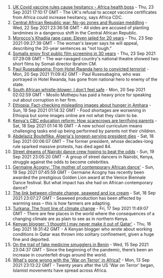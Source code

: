 1. [UK Covid vaccine rules cause hesitancy - Africa health boss](https://www.bbc.co.uk/news/world-africa-58663636?at_medium=RSS&at_campaign=KARANGA) - Thu, 23 Sep 2021 17:10:17 GMT - The UK's refusal to accept vaccine certificates from Africa could increase hesitancy, says Africa CDC.
2. [Central African Republic war: No-go zones and Russian meddling](https://www.bbc.co.uk/news/world-africa-58641124?at_medium=RSS&at_campaign=KARANGA) - Wed, 22 Sep 2021 23:36:58 GMT - All sides are accused of planting landmines in a dangerous shift in the Central African Republic.
3. [Morocco's Khadija rape case: Eleven jailed for 20 years](https://www.bbc.co.uk/news/world-africa-58662286?at_medium=RSS&at_campaign=KARANGA) - Thu, 23 Sep 2021 09:27:39 GMT - The woman's lawyer says he will appeal, describing the 20-year sentences as "not tough."
4. [Somalis enjoy first public film screening in 30 years](https://www.bbc.co.uk/news/world-africa-58661531?at_medium=RSS&at_campaign=KARANGA) - Thu, 23 Sep 2021 07:29:08 GMT - The war-ravaged country's national theatre showed two short films by Somali director Ibrahim CM.
5. [Paul Rusesabagina: From Hotel Rwanda hero to convicted terrorist](https://www.bbc.co.uk/news/world-africa-58604468?at_medium=RSS&at_campaign=KARANGA) - Mon, 20 Sep 2021 11:09:42 GMT - Paul Rusesabagina, who was portrayed in Hotel Rwanda, has gone from national hero to enemy of the state.
6. [South African whistle-blower: I don't feel safe](https://www.bbc.co.uk/news/world-africa-58550717?at_medium=RSS&at_campaign=KARANGA) - Mon, 20 Sep 2021 02:02:59 GMT - Mosilo Mothepu has paid a heavy price for speaking out about corruption in her firm.
7. [Ethiopia: Fact-checking misleading images about hunger in Amhara](https://www.bbc.co.uk/news/58595360?at_medium=RSS&at_campaign=KARANGA) - Sun, 19 Sep 2021 01:14:32 GMT - Food shortages are worsening in Ethiopia but some images online are not what they claim to be.
8. [Kenya's CBC education reform: How scarecrows are terrifying parents](https://www.bbc.co.uk/news/world-africa-58597917?at_medium=RSS&at_campaign=KARANGA) - Sat, 18 Sep 2021 01:14:16 GMT - A new school curriculum means challenging tasks end up being performed by parents not their children.
9. [Abdelaziz Bouteflika, Algeria's longest-serving president dies](https://www.bbc.co.uk/news/world-africa-56269634?at_medium=RSS&at_campaign=KARANGA) - Sat, 18 Sep 2021 00:06:07 GMT - The former president, whose decades-long rule sparked massive protests, has died aged 84.
10. [Street dreams of Nairobi dance crew hoping to beat the odds](https://www.bbc.co.uk/news/world-africa-58602632?at_medium=RSS&at_campaign=KARANGA) - Sun, 19 Sep 2021 23:05:20 GMT - A group of street dancers in Nairobi, Kenya, struggle against the odds to become celebrities.
11. [Germaine Acogny: 'The mother of contemporary African dance'](https://www.bbc.co.uk/news/world-africa-58588092?at_medium=RSS&at_campaign=KARANGA) - Sun, 19 Sep 2021 07:45:59 GMT - Germaine Acogny has recently been awarded the prestigious Golden Lion award at the Venice Biennale Dance festival. But what impact has she had on African contemporary dance?
12. [The link between climate change, seaweed and ice cream](https://www.bbc.co.uk/news/stories-58582499?at_medium=RSS&at_campaign=KARANGA) - Sat, 18 Sep 2021 23:07:27 GMT - Seaweed production has been affected by warming seas – this is how farmers are adapting.
13. [Turkana: The front line of climate change](https://www.bbc.co.uk/news/world-africa-58598819?at_medium=RSS&at_campaign=KARANGA) - Fri, 17 Sep 2021 11:49:07 GMT - There are few places in the world where the consequences of a changing climate are as plain to see as in northern Kenya.
14. [Kenyan blogger: 'I thought I may never make it out of Qatar'](https://www.bbc.co.uk/news/world-africa-58590800?at_medium=RSS&at_campaign=KARANGA) - Thu, 16 Sep 2021 18:31:42 GMT - A Kenyan blogger who wrote about working conditions in Qatar was thrown into solitary confinement, given a huge fine and deported.
15. [On the trail of fake medicine smugglers in Benin](https://www.bbc.co.uk/news/world-africa-58577421?at_medium=RSS&at_campaign=KARANGA) - Wed, 15 Sep 2021 23:04:37 GMT - Since the beginning of the pandemic, there’s been an increase in counterfeit drugs around the world.
16. [What's gone wrong with the 'War on Terror' in Africa?](https://www.bbc.co.uk/news/world-africa-58552058?at_medium=RSS&at_campaign=KARANGA) - Mon, 13 Sep 2021 23:13:22 GMT - Twenty years after the US 'War on Terror' began, Islamist movements have spread across Africa.
